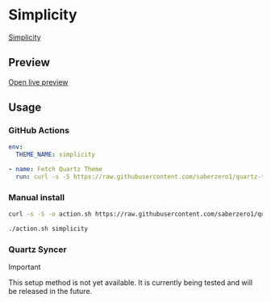 # Simplicity

[Simplicity](https://github.com/Thiews)

## Preview

[Open live preview](https://quartz-themes.github.io/simplicity/)

## Usage

### GitHub Actions

```yaml
env:
  THEME_NAME: simplicity
```

```yaml
- name: Fetch Quartz Theme
  run: curl -s -S https://raw.githubusercontent.com/saberzero1/quartz-themes/master/action.sh | bash -s -- $THEME_NAME
```

### Manual install

```bash
curl -s -S -o action.sh https://raw.githubusercontent.com/saberzero1/quartz-themes/master/action.sh

./action.sh simplicity
```

### Quartz Syncer

> [!IMPORTANT]
> This setup method is not yet available. It is currently being tested and will be released in the future.
